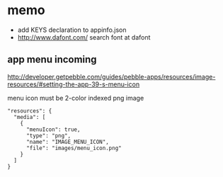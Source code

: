 # memo

- add KEYS declaration to appinfo.json
- http://www.dafont.com/ search font at dafont

## app menu incoming
http://developer.getpebble.com/guides/pebble-apps/resources/image-resources/#setting-the-app-39-s-menu-icon

menu icon must be 2-color indexed png image

```
"resources": {
  "media": [
    {
      "menuIcon": true,
      "type": "png",
      "name": "IMAGE_MENU_ICON",
      "file": "images/menu_icon.png"
    }
  ]
}
```
